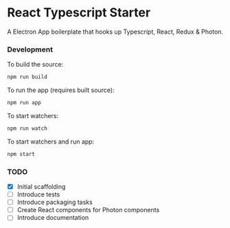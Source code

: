 # React Typescript Starter

A Electron App boilerplate that hooks up Typescript, React, Redux & Photon.

### Development

To build the source:
```sh
npm run build
```

To run the app (requires built source):
```sh
npm run app
```

To start watchers:
```sh
npm run watch
```

To start watchers and run app:
```sh
npm start
```

### TODO

- [x] Initial scaffolding
- [ ] Introduce tests
- [ ] Introduce packaging tasks
- [ ] Create React components for Photon components
- [ ] Introduce documentation
